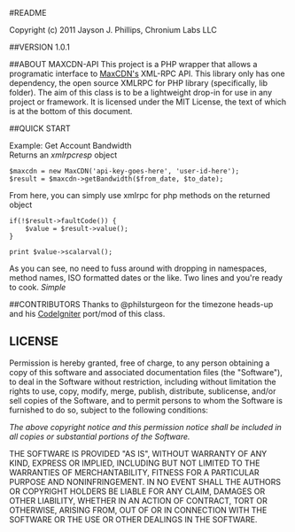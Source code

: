 #README

Copyright (c) 2011 Jayson J. Phillips, Chronium Labs LLC

##VERSION 1.0.1

##ABOUT MAXCDN-API 
This project is a PHP wrapper that allows a programatic interface to [MaxCDN's](http://wiki.netdna.com/Glossary/API_Documentation "MaxCDN API Docs") XML-RPC API. This library only has one dependency, the open source XMLRPC for PHP library (specifically, lib folder). The aim of this class is to be a lightweight drop-in for use in any project or framework. It is licensed under the MIT License, the text of which is at the bottom of this document.


##QUICK START

Example: Get Account Bandwidth  
Returns an _xmlrpcresp_ object  

	$maxcdn = new MaxCDN('api-key-goes-here', 'user-id-here');
	$result = $maxcdn->getBandwidth($from_date, $to_date);

From here, you can simply use xmlrpc for php methods on the returned object  

	if(!$result->faultCode()) {
		$value = $result->value();
	}

	print $value->scalarval();

As you can see, no need to fuss around with dropping in namespaces, method names, ISO formatted dates or the like. 
Two lines and you're ready to cook. _Simple_

##CONTRIBUTORS
Thanks to @philsturgeon for the timezone heads-up and his [CodeIgniter](https://github.com/philsturgeon/codeigniter-maxcdn) port/mod of this class.

## LICENSE

Permission is hereby granted, free of charge, to any person obtaining a copy
of this software and associated documentation files (the "Software"), to deal
in the Software without restriction, including without limitation the rights
to use, copy, modify, merge, publish, distribute, sublicense, and/or sell
copies of the Software, and to permit persons to whom the Software is
furnished to do so, subject to the following conditions:

_The above copyright notice and this permission notice shall be included in all copies or substantial portions of the Software._

THE SOFTWARE IS PROVIDED "AS IS", WITHOUT WARRANTY OF ANY KIND, EXPRESS OR IMPLIED, INCLUDING BUT NOT LIMITED TO THE WARRANTIES OF MERCHANTABILITY, FITNESS FOR A PARTICULAR PURPOSE AND NONINFRINGEMENT. IN NO EVENT SHALL THE AUTHORS OR COPYRIGHT HOLDERS BE LIABLE FOR ANY CLAIM, DAMAGES OR OTHER LIABILITY, WHETHER IN AN ACTION OF CONTRACT, TORT OR OTHERWISE, ARISING FROM, OUT OF OR IN CONNECTION WITH THE SOFTWARE OR THE USE OR OTHER DEALINGS IN THE SOFTWARE.